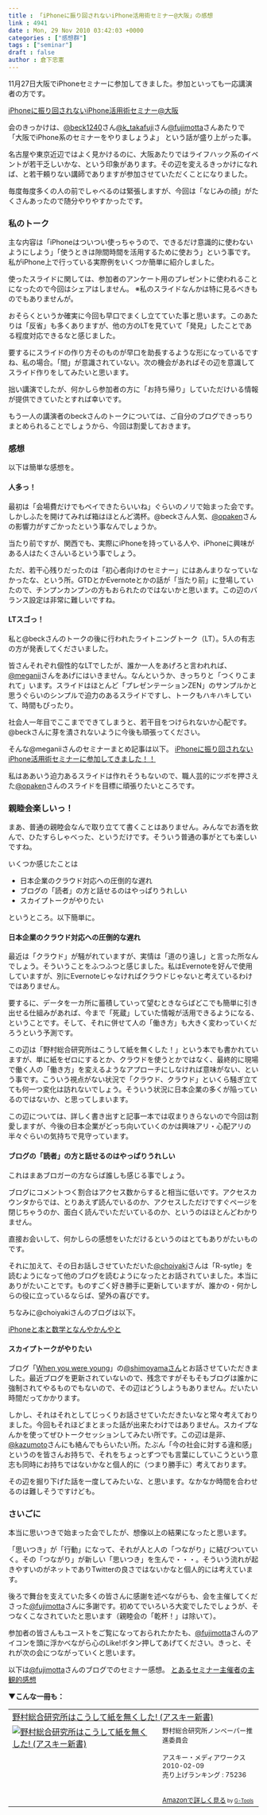 ```yaml
---
title : 「iPhoneに振り回されないiPhone活用術セミナー@大阪」の感想
link : 4941
date : Mon, 29 Nov 2010 03:42:03 +0000
categories : ["感想群"]
tags : ["seminar"]
draft : false
author : 倉下忠憲
---
```


11月27日大阪でiPhoneセミナーに参加してきました。参加といっても一応講演者の方です。

<a href="http://kokucheese.com/event/index/5415/">iPhoneに振り回されないiPhone活用術セミナー@大阪</a>

会のきっかけは、<a href="http://twitter.com/beck1240">@beck1240</a>さん<a href="http://twitter.com/k_takafuji">@k_takafuji</a>さん<a href="http://twitter.com/fujimotta">@fujimotta</a>さんあたりで
「大阪でiPhone系のセミナーをやりましょうよ」
という話が盛り上がった事。

名古屋や東京近辺ではよく見かけるのに、大阪あたりではライフハック系のイベントが若干乏しいかな、という印象があります。その辺を変えるきっかけになれば、と若干頼りない講師でありますが参加させていただくことになりました。

毎度毎度多くの人の前でしゃべるのは緊張しますが、今回は「なじみの顔」がたくさんあったので随分やりやすかったです。

<h3>私のトーク</h3>
主な内容は「iPhoneはついつい使っちゃうので、できるだけ意識的に使わないようにしよう」「使うときは隙間時間を活用するために使おう」という事です。私がiPhone上で行っている実際例をいくつか簡単に紹介しました。

使ったスライドに関しては、参加者のアンケート用のプレゼントに使われることになったので今回はシェアはしません。
※私のスライドなんかは特に見るべきものでもありませんが。

おそらくというか確実に今回も早口でまくし立てていた事と思います。このあたりは「反省」も多くありますが、他の方のLTを見ていて「発見」したことである程度対応できるなと感じました。

要するにスライドの作り方そのものが早口を助長するような形になっているですね、私の場合。「間」が意識されていない。次の機会があればその辺を意識してスライド作りをしてみたいと思います。

拙い講演でしたが、何かしら参加者の方に「お持ち帰り」していただけいる情報が提供できていたとすれば幸いです。

もう一人の講演者のbeckさんのトークについては、ご自分のブログできっちりまとめられることでしょうから、今回は割愛しておきます。

<h3>感想</h3>
以下は簡単な感想を。

<h4>人多っ！</h4>
最初は「会場費だけでもペイできたらいいね」ぐらいのノリで始まった会です。しかしふたを開けてみれば箱はほとんど満杯。@beckさん人気、<a href="http://twitter.com/opaken">@opaken</a>さんの影響力がすごかったという事なんでしょうか。

当たり前ですが、関西でも、実際にiPhoneを持っている人や、iPhoneに興味がある人はたくさんいるという事でしょう。

ただ、若干心残りだったのは「初心者向けのセミナー」にはあんまりなっていなかったな、という所。GTDとかEvernoteとかの話が「当たり前」に登場していたので、チンプンカンプンの方もおられたのではないかと思います。この辺のバランス設定は非常に難しいですね。

<h4>LTスゴっ！</h4>
私と@beckさんのトークの後に行われたライトニングトーク（LT）。5人の有志の方が発表してくださいました。

皆さんそれぞれ個性的なLTでしたが、誰か一人をあげろと言われれば、<a href="http://twitter.com/meganii">@meganii</a>さんをあげにはいきません。なんというか、きっちりと「つくりこまれて」います。スライドはほとんど「プレゼンテーションZEN」のサンプルかと思うぐらいのシンプルで迫力のあるスライドですし、トークもハキハキしていて、時間もぴったり。

社会人一年目でここまでできてしまうと、若干目をつけられないか心配です。@beckさんに芽を潰されないように今後も頑張ってください。

そんな@meganiiさんのセミナーまとめ記事は以下。
<a href="http://d.hatena.ne.jp/meganii/20101128/1290946444">iPhoneに振り回されないiPhone活用術セミナーに参加してきました！！</a>

私はああいう迫力あるスライドは作れそうもないので、職人芸的にツボを押さえた<a href="http://twitter.com/opaken">@opaken</a>さんのスライドを目標に頑張りたいところです。
<h3>親睦会楽しいっ！</h3>
まあ、普通の親睦会なんで取り立てて書くことはありません。みんなでお酒を飲んで、ひたすらしゃべった、というだけです。そういう普通の事がとても楽しいですね。

いくつか感じたことは

<ul>
	<li>日本企業のクラウド対応への圧倒的な遅れ</li>
	<li>ブログの「読者」の方と話せるのはやっぱりうれしい</li>
	<li>スカイプトークがやりたい</li>
</ul>

というところ。以下簡単に。

<h4>日本企業のクラウド対応への圧倒的な遅れ</h4>
最近は「クラウド」が騒がれていますが、実情は「道のり遠し」と言った所なんでしょう。そういうことをふつふつと感じました。私はEvernoteを好んで使用していますが、別にEvernoteじゃなければクラウドじゃないと考えているわけではありません。

要するに、データを一カ所に蓄積していって望むときならばどこでも簡単に引き出せる仕組みがあれば、今まで「死蔵」していた情報が活用できるようになる、ということです。そして、それに併せて人の「働き方」も大きく変わっていくだろうという予測です。

この辺は「野村総合研究所はこうして紙を無くした！」という本でも書かれていますが、単に紙をゼロにするとか、クラウドを使うとかではなく、最終的に現場で働く人の「働き方」を変えるようなアプローチにしなければ意味がない、という事です。こういう視点がない状況で「クラウド、クラウド」といくら騒ぎ立てても何一つ変化は訪れないでしょう。そういう状況に日本企業の多くが陥っているのではないか、と思ってしまいます。

この辺については、詳しく書き出すと記事一本では収まりきらないので今回は割愛しますが、今後の日本企業がどっち向いていくのかは興味アリ・心配アリの半々ぐらいの気持ちで見守っています。

<h4>ブログの「読者」の方と話せるのはやっぱりうれしい</h4>
これはまあブロガーの方ならば誰しも感じる事でしょう。

ブログにコメントつく割合はアクセス数からすると相当に低いです。アクセスカウンタからでは、とりあえず読んでいるのか、アクセスしただけですぐページを閉じちゃうのか、面白く読んでいただいているのか、というのはほとんどわかりません。

直接お会いして、何かしらの感想をいただけるというのはとてもありがたいものです。

それに加えて、その日お話しさせていただいた<a href="http://twitter.com/choiyaki">@choiyaki</a>さんは「R-sytle」を読むようになって他のブログを読むようになったとお話されていました。本当にありがたいことです。ものすごく好き勝手に更新していますが、誰かの・何かしらの役に立っているならば、望外の喜びです。

ちなみに@choiyakiさんのブログは以下。

<a href="http://d.hatena.ne.jp/choiyaki/">iPhoneと本と数学となんやかんやと</a>

<h4>スカイプトークがやりたい</h4>
ブログ「<a href="http://hiroshimo.wordpress.com/">When you were young</a>」の<a href="http://twitter.com/shimoyama">@shimoyamaさん</a>とお話させていただきました。最近ブログを更新されていないので、残念ですがそもそもブログは誰かに強制されてやるものでもないので、その辺はどうしようもありません。だいたい時間だってかかります。

しかし、それはそれとしてじっくりお話させていただきたいなと常々考えておりました。今回もそれほどまとまった話が出来たわけではありません。スカイプなんかを使ってぜひトークセッションしてみたい所です。この辺は是非、<a href="http://twitter.com/kazumoto">@kazumoto</a>さんにも絡んでもらいたい所。たぶん「今の社会に対する違和感」というのを皆さんお持ちで、それをちょっとずつでも言葉にしていこうという意志も同時にお持ちではないかなと個人的に（つまり勝手に）考えております。

その辺を掘り下げた話を一度してみたいな、と思います。なかなか時間を合わせるのは難しそうですけども。

<h3>さいごに</h3>
本当に思いつきで始まった会でしたが、想像以上の結果になったと思います。

「思いつき」が「行動」になって、それが人と人の「つながり」に結びついていく。その「つながり」が新しい「思いつき」を生んで・・・。そういう流れが起きやすいのがネットでありTwitterの良さではないかなと個人的には考えています。

後ろで舞台を支えていた多くの皆さんに感謝を述べながらも、会を主催してくださった<a href="http://twitter.com/fujimotta">@fujimotta</a>さんに多謝です。初めてでいろいろ大変でしたでしょうが、そつなくこなされていたと思います（親睦会の「乾杯！」は除いて）。

参加者の皆さんもユーストをご覧になっておられたかたも、<a href="http://twitter.com/fujimotta">@fujimotta</a>さんのアイコンを頭に浮かべながら心のLike!ボタン押してあげてください。きっと、それが次の会につながっていくと思います。

以下は<a href="http://twitter.com/fujimotta">@fujimotta</a>さんのブログでのセミナー感想。
<a href="http://souzou.fuzimoto.info/2010/11/blog-post_29.html">とあるセミナー主催者の主観的感想</a>

<strong>▼こんな一冊も：</strong>
<table  border="0" cellpadding="5"><tr><td colspan="2"><a href="http://www.amazon.co.jp/%E9%87%8E%E6%9D%91%E7%B7%8F%E5%90%88%E7%A0%94%E7%A9%B6%E6%89%80%E3%81%AF%E3%81%93%E3%81%86%E3%81%97%E3%81%A6%E7%B4%99%E3%82%92%E7%84%A1%E3%81%8F%E3%81%97%E3%81%9F-%E3%82%A2%E3%82%B9%E3%82%AD%E3%83%BC%E6%96%B0%E6%9B%B8-%E9%87%8E%E6%9D%91%E7%B7%8F%E5%90%88%E7%A0%94%E7%A9%B6%E6%89%80%E3%83%8E%E3%83%B3%E3%83%9A%E3%83%BC%E3%83%91%E3%83%BC%E6%8E%A8%E9%80%B2%E5%A7%94%E5%93%A1%E4%BC%9A/dp/4048684094%3FSubscriptionId%3D15SMZCTB9V8NGR2TW082%26tag%3Drashita1000-22%26linkCode%3Dxm2%26camp%3D2025%26creative%3D165953%26creativeASIN%3D4048684094" target="_top">野村総合研究所はこうして紙を無くした! (アスキー新書)</a><img src="http://www.assoc-amazon.jp/e/ir?t=rashita1000-22&l=ur2&o=9" width="1" height="1" style="border: none;" alt="" /></td></tr><tr><td valign="top"><a href="http://www.amazon.co.jp/%E9%87%8E%E6%9D%91%E7%B7%8F%E5%90%88%E7%A0%94%E7%A9%B6%E6%89%80%E3%81%AF%E3%81%93%E3%81%86%E3%81%97%E3%81%A6%E7%B4%99%E3%82%92%E7%84%A1%E3%81%8F%E3%81%97%E3%81%9F-%E3%82%A2%E3%82%B9%E3%82%AD%E3%83%BC%E6%96%B0%E6%9B%B8-%E9%87%8E%E6%9D%91%E7%B7%8F%E5%90%88%E7%A0%94%E7%A9%B6%E6%89%80%E3%83%8E%E3%83%B3%E3%83%9A%E3%83%BC%E3%83%91%E3%83%BC%E6%8E%A8%E9%80%B2%E5%A7%94%E5%93%A1%E4%BC%9A/dp/4048684094%3FSubscriptionId%3D15SMZCTB9V8NGR2TW082%26tag%3Drashita1000-22%26linkCode%3Dxm2%26camp%3D2025%26creative%3D165953%26creativeASIN%3D4048684094" target="_top"><img src="http://ecx.images-amazon.com/images/I/417I4IM%2B91L._SL160_.jpg" border="0" alt="野村総合研究所はこうして紙を無くした! (アスキー新書)" /></a></td><td valign="top"><font size="-1">野村総合研究所ノンペーパー推進委員会 <br /><br />アスキー・メディアワークス  2010-02-09<br />売り上げランキング : 75236<br /><br /><br /><a href="http://www.amazon.co.jp/%E9%87%8E%E6%9D%91%E7%B7%8F%E5%90%88%E7%A0%94%E7%A9%B6%E6%89%80%E3%81%AF%E3%81%93%E3%81%86%E3%81%97%E3%81%A6%E7%B4%99%E3%82%92%E7%84%A1%E3%81%8F%E3%81%97%E3%81%9F-%E3%82%A2%E3%82%B9%E3%82%AD%E3%83%BC%E6%96%B0%E6%9B%B8-%E9%87%8E%E6%9D%91%E7%B7%8F%E5%90%88%E7%A0%94%E7%A9%B6%E6%89%80%E3%83%8E%E3%83%B3%E3%83%9A%E3%83%BC%E3%83%91%E3%83%BC%E6%8E%A8%E9%80%B2%E5%A7%94%E5%93%A1%E4%BC%9A/dp/4048684094%3FSubscriptionId%3D15SMZCTB9V8NGR2TW082%26tag%3Drashita1000-22%26linkCode%3Dxm2%26camp%3D2025%26creative%3D165953%26creativeASIN%3D4048684094" target="_top">Amazonで詳しく見る</a></font><font size="-2"> by <a href="http://www.goodpic.com/mt/aws/index.html" >G-Tools</a></font></td></tr></table>
